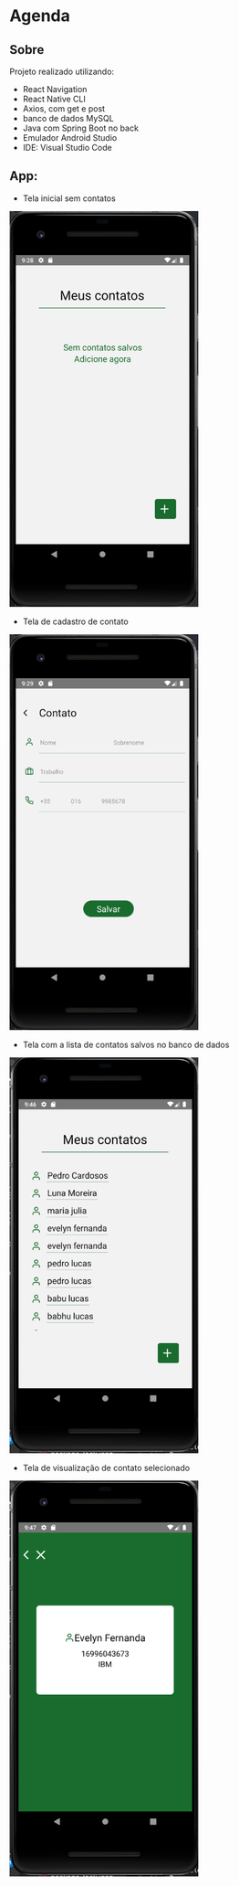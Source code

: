 # Agenda 

## Sobre

Projeto realizado utilizando:
- React Navigation 
- React Native CLI
- Axios, com get e post 
- banco de dados MySQL
- Java com Spring Boot no back
- Emulador Android Studio
- IDE: Visual Studio Code


## App:

- Tela inicial sem contatos 

<img width="331" src="img/home1.png">

- Tela de cadastro de contato

<img width="331" src="img/cadastro.png">

- Tela com a lista de contatos salvos no banco de dados

<img width="331" src="img/home2.png">

- Tela de visualização de contato selecionado

<img width="331" src="img/contato.png">




